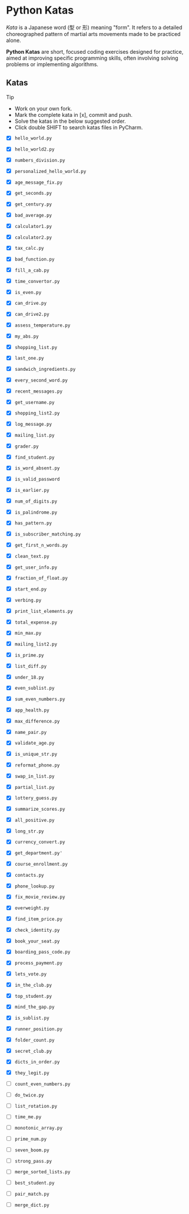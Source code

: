 # Python Katas

_Kata_ is a Japanese word (型 or 形) meaning "form". It refers to a detailed choreographed pattern of martial arts movements made to be practiced alone.

**Python Katas** are short, focused coding exercises designed for practice, aimed at improving specific programming skills, often involving solving problems or implementing algorithms.



## Katas

> [!TIP]
> - Work on your own fork.
> - Mark the complete kata in \[x], commit and push. 
> - Solve the katas in the below suggested order.
> - Click double SHIFT to search katas files in PyCharm.


- [X] `hello_world.py`
- [X] `hello_world2.py`
- [X] `numbers_division.py`
- [X] `personalized_hello_world.py`
- [X] `age_message_fix.py`
- [X] `get_seconds.py`
- [X] `get_century.py`
- [X] `bad_average.py`
- [X] `calculator1.py`
- [X] `calculator2.py`
- [X] `tax_calc.py`
- [X] `bad_function.py`
- [X] `fill_a_cab.py`
- [X] `time_convertor.py`
- [X] `is_even.py`
- [X] `can_drive.py`
- [X] `can_drive2.py`
- [X] `assess_temperature.py`

- [X] `my_abs.py`
- [X] `shopping_list.py`
- [X] `last_one.py`
- [X] `sandwich_ingredients.py`
- [X] `every_second_word.py`
- [X] `recent_messages.py`
- [X] `get_username.py`
- [X] `shopping_list2.py`
- [X] `log_message.py`
- [X] `mailing_list.py`
- [X] `grader.py`
- [X] `find_student.py`
- [X] `is_word_absent.py`
- [X] `is_valid_password`
- [X] `is_earlier.py`
- [X] `num_of_digits.py`
- [X] `is_palindrome.py`
- [X] `has_pattern.py`

- [X] `is_subscriber_matching.py`
- [X] `get_first_n_words.py`
- [X] `clean_text.py`
- [X] `get_user_info.py`
- [X] `fraction_of_float.py`
- [X] `start_end.py`
- [X] `verbing.py`
- [X] `print_list_elements.py`
- [X] `total_expense.py`
- [X] `min_max.py`
- [X] `mailing_list2.py`
- [X] `is_prime.py`
- [X] `list_diff.py`
- [X] `under_18.py`
- [X] `even_sublist.py`
- [X] `sum_even_numbers.py`
- [X] `app_health.py`
- [X] `max_difference.py`
- [X] `name_pair.py`
- [X] `validate_age.py`

- [X] `is_unique_str.py`     
- [X] `reformat_phone.py`    
- [X] `swap_in_list.py`      
- [X] `partial_list.py`      
- [X] `lottery_guess.py`     
- [X] `summarize_scores.py`  
- [X] `all_positive.py`      
- [X] `long_str.py`          
- [X] `currency_convert.py`  
- [X] `get_department.py'`   
- [X] `course_enrollment.py` 
- [X] `contacts.py`          
- [X] `phone_lookup.py`      
- [X] `fix_movie_review.py`  
- [X] `overweight.py`        
- [X] `find_item_price.py`   
- [X] `check_identity.py`    
- [X] `book_your_seat.py`    
- [X] `boarding_pass_code.py`
- [X] `process_payment.py`


- [X] `lets_vote.py`       
- [X] `in_the_club.py`     
- [X] `top_student.py`     
- [X] `mind_the_gap.py`    
- [X] `is_sublist.py`      
- [X] `runner_position.py` 
- [X] `folder_count.py`    
- [X] `secret_club.py`     
- [X] `dicts_in_order.py`  
- [X] `they_legit.py`  


- [ ] `count_even_numbers.py`
- [ ] `do_twice.py`          
- [ ] `list_rotation.py`     
- [ ] `time_me.py`           
- [ ] `monotonic_array.py`   
- [ ] `prime_num.py`
- [ ] `seven_boom.py`
- [ ] `strong_pass.py`       
- [ ] `merge_sorted_lists.py`
- [ ] `best_student.py`
- [ ] `pair_match.py`
- [ ] `merge_dict.py`        
